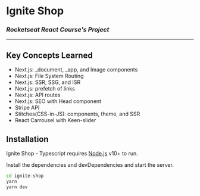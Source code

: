 # Ignite Shop

### _Rocketseat React Course's Project_

---

## Key Concepts Learned

- Next.js: \_document, \_app, and Image components
- Next.js: File System Routing
- Next.js: SSR, SSG, and ISR
- Next.js: prefetch of links
- Next.js: API routes
- Next.js: SEO with Head component
- Stripe API
- Stitches(CSS-in-JS): components, theme, and SSR
- React Carrousel with Keen-slider

## Installation

Ignite Shop - Typescript requires [Node.js](https://nodejs.org/) v10+ to run.

Install the dependencies and devDependencies and start the server.

```sh
cd ignite-shop
yarn
yarn dev
```
